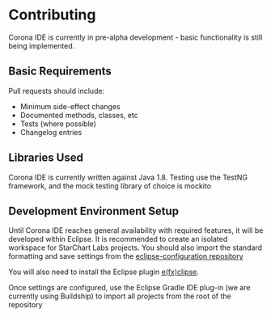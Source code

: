 # Contributing

Corona IDE is currently in pre-alpha development - basic functionality is still being implemented.

## Basic Requirements

Pull requests should include:

- Minimum side-effect changes
- Documented methods, classes, etc
- Tests (where possible)
- Changelog entries

## Libraries Used

Corona IDE is currently written against Java 1.8. Testing use the TestNG framework, and the mock testing library of choice is mockito

## Development Environment Setup

Until Corona IDE reaches general availability with required features, it will be developed within Eclipse. It is recommended to create an isolated workspace for StarChart Labs projects. You should also import the standard formatting and save settings from the [eclipse-configuration repository](https://github.com/StarChart-Labs/eclipse-configuration)

You will also need to install the Eclipse plugin [e(fx)clipse](http://www.eclipse.org/efxclipse/index.html).

Once settings are configured, use the Eclipse Gradle IDE plug-in (we are currently using Buildship) to import all projects from the root of the repository
